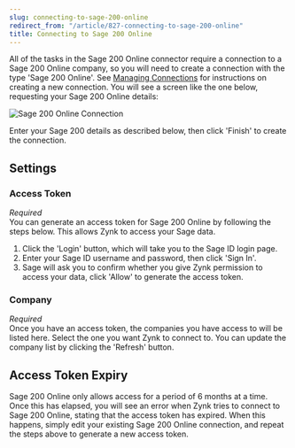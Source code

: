 ```yaml
---
slug: connecting-to-sage-200-online
redirect_from: "/article/827-connecting-to-sage-200-online"
title: Connecting to Sage 200 Online
---
```

All of the tasks in the Sage 200 Online connector require a connection to a Sage 200 Online company, so you will need to create a connection with the type 'Sage 200 Online'. See [Managing Connections](managing-connections) for instructions on creating a new connection. You will see a screen like the one below, requesting your Sage 200 Online details:

![Sage 200 Online Connection](http://www.zynk.com/images/v2/sage_200_online_connection.png)

Enter your Sage 200 details as described below, then click 'Finish' to create the connection.

## Settings
### Access Token
_Required_  
You can generate an access token for Sage 200 Online by following the steps below. This allows Zynk to access your Sage data.

1. Click the 'Login' button, which will take you to the Sage ID login page.
2. Enter your Sage ID username and password, then click 'Sign In'.
3. Sage will ask you to confirm whether you give Zynk permission to access your data, click 'Allow' to generate the access token.

### Company
_Required_  
Once you have an access token, the companies you have access to will be listed here. Select the one you want Zynk to connect to. You can update the company list by clicking the 'Refresh' button.

## Access Token Expiry
Sage 200 Online only allows access for a period of 6 months at a time. Once this has elapsed, you will see an error when Zynk tries to connect to Sage 200 Online, stating that the access token has expired. When this happens, simply edit your existing Sage 200 Online connection, and repeat the steps above to generate a new access token.